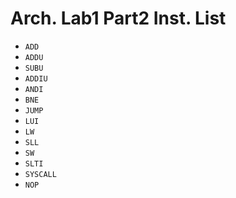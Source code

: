 # Arch. Lab1 Part2 Inst. List
- `ADD`
- `ADDU`
- `SUBU`
- `ADDIU`
- `ANDI`
- `BNE`
- `JUMP`
- `LUI`
- `LW`
- `SLL`
- `SW`
- `SLTI`
- `SYSCALL`
- `NOP`
